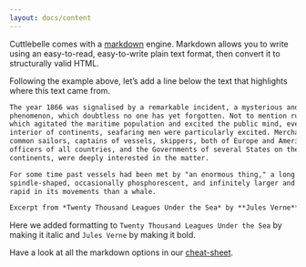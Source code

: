 ```yaml
---
layout: docs/content
---
```


Cuttlebelle comes with a [markdown](https://en.wikipedia.org/wiki/Markdown) engine.
Markdown allows you to write using an easy-to-read, easy-to-write plain text format, then convert it to structurally valid HTML.

Following the example above, let’s add a line below the text that highlights where this text came from.

```markdown
The year 1866 was signalised by a remarkable incident, a mysterious and puzzling
phenomenon, which doubtless no one has yet forgotten. Not to mention rumours
which agitated the maritime population and excited the public mind, even in the
interior of continents, seafaring men were particularly excited. Merchants,
common sailors, captains of vessels, skippers, both of Europe and America, naval
officers of all countries, and the Governments of several States on the two
continents, were deeply interested in the matter.

For some time past vessels had been met by "an enormous thing," a long object,
spindle-shaped, occasionally phosphorescent, and infinitely larger and more
rapid in its movements than a whale.

Excerpt from *Twenty Thousand Leagues Under the Sea* by **Jules Verne**
```

Here we added formatting to `Twenty Thousand Leagues Under the Sea` by making it italic and `Jules Verne` by making it bold.

Have a look at all the markdown options in our [cheat-sheet](/cheatsheet/).
